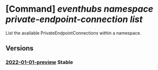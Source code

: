 # [Command] _eventhubs namespace private-endpoint-connection list_

List the available PrivateEndpointConnections within a namespace.

## Versions

### [2022-01-01-preview](/Resources/mgmt-plane/L3N1YnNjcmlwdGlvbnMve30vcmVzb3VyY2Vncm91cHMve30vcHJvdmlkZXJzL21pY3Jvc29mdC5ldmVudGh1Yi9uYW1lc3BhY2VzL3t9L3ByaXZhdGVlbmRwb2ludGNvbm5lY3Rpb25z/2022-01-01-preview.xml) **Stable**

<!-- mgmt-plane /subscriptions/{}/resourcegroups/{}/providers/microsoft.eventhub/namespaces/{}/privateendpointconnections 2022-01-01-preview -->
